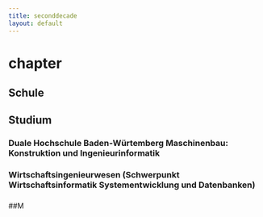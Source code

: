 ```yaml
---
title: seconddecade
layout: default
---
```


# chapter
## Schule
## Studium
### Duale Hochschule Baden-Würtemberg Maschinenbau: Konstruktion und Ingenieurinformatik
### Wirtschaftsingenieurwesen (Schwerpunkt Wirtschaftsinformatik Systementwicklung und Datenbanken)
### 
##M
